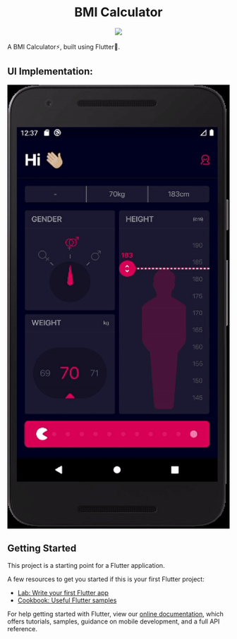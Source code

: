 <h1 align="center">
    BMI Calculator
</h1>
  <p align="center">
 <img src="https://img.shields.io/github/release/aibenStunner/bmi-calculator-flutter.svg" />
 </p>

A BMI Calculator:zap:,  built using Flutter:hammer:.

## UI Implementation:
![Implementation](ui.gif)

## Getting Started

This project is a starting point for a Flutter application.

A few resources to get you started if this is your first Flutter project:

- [Lab: Write your first Flutter app](https://flutter.dev/docs/get-started/codelab)
- [Cookbook: Useful Flutter samples](https://flutter.dev/docs/cookbook)

For help getting started with Flutter, view our
[online documentation](https://flutter.dev/docs), which offers tutorials,
samples, guidance on mobile development, and a full API reference.
